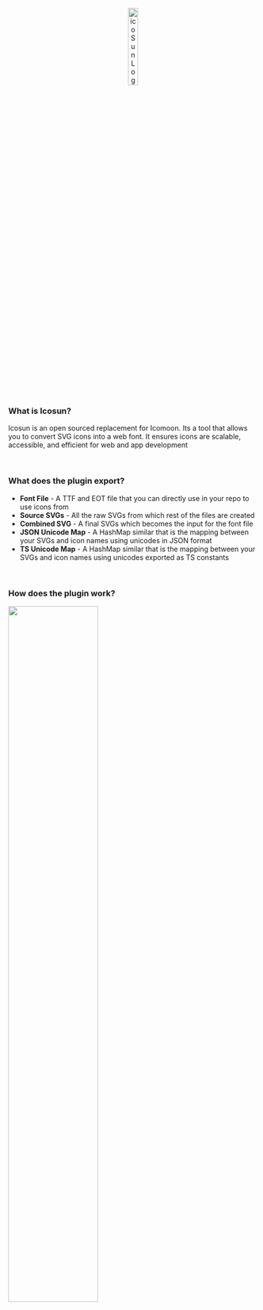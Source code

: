 <p align="center">
<img width="20%" margin="0 auto" alt="icoSunLogo" src="https://github.com/user-attachments/assets/6753973c-1e67-451f-a9a4-a31542401187">
</p>

<h3>What is Icosun?</h3>
<p>Icosun is an open sourced replacement for Icomoon. Its a tool that allows you to convert SVG icons into a web font. It ensures icons are scalable, accessible, and efficient for web and app development</p></br>

<h3>What does the plugin export?</h3>
<ul>
<li><b>Font File</b> - A TTF and EOT file that you can directly use in your repo to use icons from</li>
<li><b>Source SVGs</b> - All the raw SVGs from which rest of the files are created</li>
<li><b>Combined SVG</b> - A final SVGs which becomes the input for the font file</li>
<li><b>JSON Unicode Map</b> - A HashMap similar that is the mapping between your SVGs and icon names using unicodes in JSON format</li>
<li><b>TS Unicode Map</b> - A HashMap similar that is the mapping between your SVGs and icon names using unicodes exported as TS constants</li>
</ul></br>

<h3>How does the plugin work?</h3>
<p align="left">
<img width="60%" margin="0 auto" src="https://github.com/user-attachments/assets/71cb1081-943e-4cc1-91b9-b8b3bcd92ad4">
</p>

